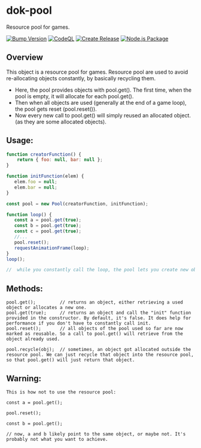 # dok-pool
Resource pool for games.

[![Bump Version](https://github.com/jacklehamster/dok-pool/actions/workflows/bump-version.yml/badge.svg)](https://github.com/jacklehamster/dok-pool/actions/workflows/bump-version.yml)
[![CodeQL](https://github.com/jacklehamster/dok-pool/actions/workflows/codeql-analysis.yml/badge.svg)](https://github.com/jacklehamster/dok-pool/actions/workflows/codeql-analysis.yml)
[![Create Release](https://github.com/jacklehamster/dok-pool/actions/workflows/release.yml/badge.svg)](https://github.com/jacklehamster/dok-pool/actions/workflows/release.yml)
[![Node.js Package](https://github.com/jacklehamster/dok-pool/workflows/Node.js%20Package/badge.svg)](https://www.npmjs.com/package/dok-pool)

## Overview

This object is a resource pool for games. Resource pool are used to avoid re-allocating objects constantly, by basically recycling them.

- Here, the pool provides objects with pool.get(). The first time, when the pool is empty, it will allocate for each pool.get().
- Then when all objects are used (generally at the end of a game loop), the pool gets reset (pool.reset()).
- Now every new call to pool.get() will simply reused an allocated object. (as they are some allocated objects).

## Usage:

```javascript
function creatorFunction() {
    return { foo: null, bar: null };
}

function initFunction(elem) {
   elem.foo = null;
   elem.bar = null;
}

const pool = new Pool(creatorFunction, initFunction);

function loop() {
   const a = pool.get(true);
   const b = pool.get(true);
   const c = pool.get(true);
   //...
   pool.reset();
   requestAnimationFrame(loop);
}
loop();

//  while you constantly call the loop, the pool lets you create new objects without allocating them.

```

## Methods:
```
pool.get();         // returns an object, either retrieving a used object or allocates a new one.
pool.get(true);     // returns an object and call the "init" function provided in the constructor. By default, it's false. It does help for performance if you don't have to constantly call init.
pool.reset();       // all objects of the pool used so far are now marked as reusable. So a call to pool.get() will retrieve from the object already used.

pool.recycle(obj);  // sometimes, an object got allocated outside the resource pool. We can just recycle that object into the resource pool, so that pool.get() will just return that object.

```

## Warning:
```
This is how not to use the resource pool:

const a = pool.get();

pool.reset();

const b = pool.get();

// now, a and b likely point to the same object, or maybe not. It's probably not what you want to achieve.



```


